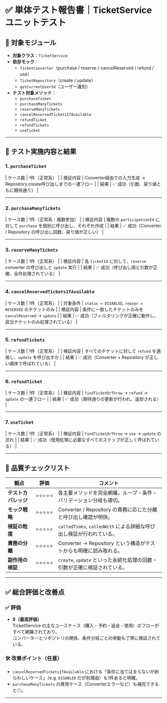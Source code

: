 # ✅ 単体テスト報告書｜TicketService ユニットテスト

## 📌 対象モジュール

- **対象クラス**：`TicketService`
- **依存モック**：
    - `TicketConverter`（purchase / reserve / cancelReserved / refund / use）
    - `TicketRepository`（create / update）
    - `getCurrentUserId`（ユーザー識別）
- **テスト対象メソッド**：
    - `purchaseTicket`
    - `purchaseManyTickets`
    - `reserveManyTickets`
    - `cancelReservedTicketsIfAvailable`
    - `refundTicket`
    - `refundTickets`
    - `useTicket`

---

## 🧪 テスト実施内容と結果

### 1. `purchaseTicket`

| ケース数 | 1件（正常系） |
| 検証内容 | Converter経由での入力生成 → Repository.create呼び出しまでの一連フロー |
| 結果 | ✅ 成功（引数、戻り値ともに期待通り） |

---

### 2. `purchaseManyTickets`

| ケース数 | 1件（正常系：複数参加） |
| 検証内容 | 複数の `participationId` に対して `purchase` を個別に呼び出し、それぞれ作成 |
| 結果 | ✅ 成功（Converter / Repository の呼び出し回数、戻り値が正しい） |

---

### 3. `reserveManyTickets`

| ケース数 | 1件（正常系） |
| 検証内容 | 各 `ticketId` に対して、`reserve` converter の呼び出しと `update` 実行 |
| 結果 | ✅ 成功（呼び出し順と引数が正確、全件処理されている） |

---

### 4. `cancelReservedTicketsIfAvailable`

| ケース数 | 1件（正常系） |
| 対象条件 | `status = DISABLED`, `reason = RESERVED` のチケットのみ |
| 検証内容 | 条件に一致したチケットのみを `cancelReserved` → `update` |
| 結果 | ✅ 成功（フィルタリングが正確に動作し、該当チケットのみ処理されている） |

---

### 5. `refundTickets`

| ケース数 | 1件（正常系） |
| 検証内容 | すべてのチケットに対して `refund` を適用し、`update` を呼び出すか |
| 結果 | ✅ 成功（Converter + Repository が正しい順序で呼ばれている） |

---

### 6. `refundTicket`

| ケース数 | 1件（正常系） |
| 検証内容 | `findTicketOrThrow` → `refund` → `update` の一連フロー |
| 結果 | ✅ 成功（期待通りの更新が行われ、返却される） |

---

### 7. `useTicket`

| ケース数 | 1件（正常系） |
| 検証内容 | `findTicketOrThrow` → `use` → `update` の流れ |
| 結果 | ✅ 成功（使用処理に必要なすべてのステップが正しく呼ばれている） |

---

## 🧪 品質チェックリスト

| 観点 | 評価 | コメント |
|------|------|----------|
| **テストカバレッジ** | ⭐️⭐️⭐️⭐️⭐️ | 各主要メソッドを完全網羅。ループ・条件・バリデーション分岐も適切。 |
| **モック戦略** | ⭐️⭐️⭐️⭐️⭐️ | Converter / Repository の責務に応じた分離と呼び出し確認が明快。 |
| **検証の粒度** | ⭐️⭐️⭐️⭐️⭐️ | `calledTimes`, `calledWith` による詳細な呼び出し検証が行われている。 |
| **責務の分離** | ⭐️⭐️⭐️⭐️⭐️ | Converter → Repository という構造がテストからも明確に読み取れる。 |
| **副作用の検証** | ⭐️⭐️⭐️⭐️⭐️ | `create`, `update` といった永続化処理の回数・引数が正確に検証されている。 |

---

## ✅ 総合評価と改善点

### ✅ 評価

- **S（最高評価）**  
  TicketService の主なユースケース（購入・予約・返金・使用）のフローがすべて網羅されており、  
  コンバーターとリポジトリの関係、条件分岐ごとの挙動も丁寧に検証されている。

### 🛠 改善ポイント（任意）

- `cancelReservedTicketsIfAvailable` における「条件に当てはまらないが紛らわしいケース」（e.g. `DISABLED` だが別理由）も1件あると明確。
- `purchaseManyTickets` の異常ケース（Converterエラーなど）も補完できると◎。

---
